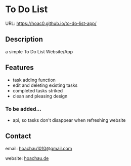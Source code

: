 # To Do List

URL: https://hoac0.github.io/to-do-list-app/

## Description
a simple To Do List Website/App

## Features

- task adding function
- edit and deleting existing tasks
- completed tasks striked
- clean and pleasing design

### To be added...
- api, so tasks don't disappear when refreshing website

## Contact

email: hoachau1010@gmail.com

website: [hoachau.de](https://hoachau.de)
